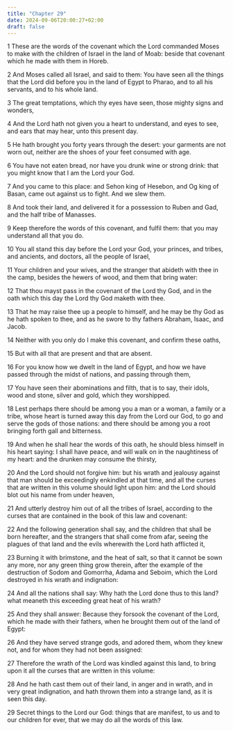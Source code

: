 ```yaml
---
title: "Chapter 29"
date: 2024-09-06T20:00:27+02:00
draft: false
---
```



1 These are the words of the covenant which the Lord commanded Moses to make with the children of Israel in the land of Moab: beside that covenant which he made with them in Horeb.

2 And Moses called all Israel, and said to them: You have seen all the things that the Lord did before you in the land of Egypt to Pharao, and to all his servants, and to his whole land.

3 The great temptations, which thy eyes have seen, those mighty signs and wonders,

4 And the Lord hath not given you a heart to understand, and eyes to see, and ears that may hear, unto this present day.

5 He hath brought you forty years through the desert: your garments are not worn out, neither are the shoes of your feet consumed with age.

6 You have not eaten bread, nor have you drunk wine or strong drink: that you might know that I am the Lord your God.

7 And you came to this place: and Sehon king of Hesebon, and Og king of Basan, came out against us to fight. And we slew them.

8 And took their land, and delivered it for a possession to Ruben and Gad, and the half tribe of Manasses.

9 Keep therefore the words of this covenant, and fulfil them: that you may understand all that you do.

10 You all stand this day before the Lord your God, your princes, and tribes, and ancients, and doctors, all the people of Israel,

11 Your children and your wives, and the stranger that abideth with thee in the camp, besides the hewers of wood, and them that bring water:

12 That thou mayst pass in the covenant of the Lord thy God, and in the oath which this day the Lord thy God maketh with thee.

13 That he may raise thee up a people to himself, and he may be thy God as he hath spoken to thee, and as he swore to thy fathers Abraham, Isaac, and Jacob.

14 Neither with you only do I make this covenant, and confirm these oaths,

15 But with all that are present and that are absent.

16 For you know how we dwelt in the land of Egypt, and how we have passed through the midst of nations, and passing through them,

17 You have seen their abominations and filth, that is to say, their idols, wood and stone, silver and gold, which they worshipped.

18 Lest perhaps there should be among you a man or a woman, a family or a tribe, whose heart is turned away this day from the Lord our God, to go and serve the gods of those nations: and there should be among you a root bringing forth gall and bitterness.

19 And when he shall hear the words of this oath, he should bless himself in his heart saying: I shall have peace, and will walk on in the naughtiness of my heart: and the drunken may consume the thirsty,

20 And the Lord should not forgive him: but his wrath and jealousy against that man should be exceedingly enkindled at that time, and all the curses that are written in this volume should light upon him: and the Lord should blot out his name from under heaven,

21 And utterly destroy him out of all the tribes of Israel, according to the curses that are contained in the book of this law and covenant:

22 And the following generation shall say, and the children that shall be born hereafter, and the strangers that shall come from afar, seeing the plagues of that land and the evils wherewith the Lord hath afflicted it,

23 Burning it with brimstone, and the heat of salt, so that it cannot be sown any more, nor any green thing grow therein, after the example of the destruction of Sodom and Gomorrha, Adama and Seboim, which the Lord destroyed in his wrath and indignation:

24 And all the nations shall say: Why hath the Lord done thus to this land? what meaneth this exceeding great heat of his wrath?

25 And they shall answer: Because they forsook the covenant of the Lord, which he made with their fathers, when he brought them out of the land of Egypt:

26 And they have served strange gods, and adored them, whom they knew not, and for whom they had not been assigned:

27 Therefore the wrath of the Lord was kindled against this land, to bring upon it all the curses that are written in this volume:

28 And he hath cast them out of their land, in anger and in wrath, and in very great indignation, and hath thrown them into a strange land, as it is seen this day.

29 Secret things to the Lord our God: things that are manifest, to us and to our children for ever, that we may do all the words of this law.

